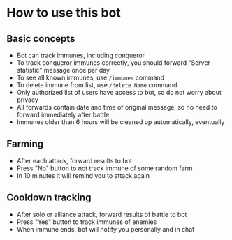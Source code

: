 # How to use this bot

## Basic concepts
- Bot can track immunes, including conqueror
- To track conqueror immunes correctly, you should forward "Server statistic" message once per day
- To see all known immunes, use `/immunes` command
- To delete immune from list, use `/delete Name` command
- Only authorized list of users have access to bot, so do not worry about privacy
- All forwards contain date and time of original message, so no need to forward immediately after battle
- Immunes older than 6 hours will be cleaned up automatically, eventually

## Farming

- After each attack, forward results to bot
- Press "No" button to not track immune of some random farm
- In 10 minutes it will remind you to attack again

## Cooldown tracking

- After solo or alliance attack, forward results of battle to bot
- Press "Yes" button to track immunes of enemies
- When immune ends, bot will notify you personally and in chat
